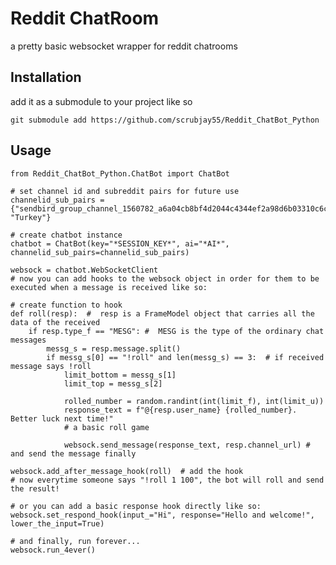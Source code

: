 Reddit ChatRoom
==============

a pretty basic websocket wrapper for reddit chatrooms

Installation
------------
add it as a submodule to your project like so

    git submodule add https://github.com/scrubjay55/Reddit_ChatBot_Python

Usage
-----


    from Reddit_ChatBot_Python.ChatBot import ChatBot

    # set channel id and subreddit pairs for future use
    channelid_sub_pairs = {"sendbird_group_channel_1560782_a6a04cb8bf4d2044c4344ef2a98d6b03310c6c99": "Turkey"}
	
	# create chatbot instance
    chatbot = ChatBot(key="*SESSION_KEY*", ai="*AI*", channelid_sub_pairs=channelid_sub_pairs)

    websock = chatbot.WebSocketClient
    # now you can add hooks to the websock object in order for them to be executed when a message is received like so:
	
	# create function to hook
	def roll(resp):  #  resp is a FrameModel object that carries all the data of the received
	    if resp.type_f == "MESG": #  MESG is the type of the ordinary chat messages 
	        messg_s = resp.message.split()
	        if messg_s[0] == "!roll" and len(messg_s) == 3:  # if received message says !roll
	            limit_bottom = messg_s[1]
	            limit_top = messg_s[2]

	            rolled_number = random.randint(int(limit_f), int(limit_u))
	            response_text = f"@{resp.user_name} {rolled_number}. Better luck next time!"
	            # a basic roll game

	            websock.send_message(response_text, resp.channel_url) # and send the message finally

    websock.add_after_message_hook(roll)  # add the hook
    # now everytime someone says "!roll 1 100", the bot will roll and send the result!

    # or you can add a basic response hook directly like so:
    websock.set_respond_hook(input_="Hi", response="Hello and welcome!", lower_the_input=True)

    # and finally, run forever...
    websock.run_4ever()
